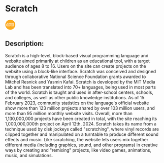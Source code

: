 # Scratch

![Scratch](images/Scratch.png)

## Description:
Scratch is a high-level, block-based visual programming language and website aimed primarily at children as an educational tool, with a target audience of ages 8 to 16. Users on the site can create projects on the website using a block-like interface. Scratch was conceived and designed through collaborative National Science Foundation grants awarded to Mitchel Resnick and Yasmin Kafai. Scratch is developed by the MIT Media Lab and has been translated into 70+ languages, being used in most parts of the world. Scratch is taught and used in after-school centers, schools, and colleges, as well as other public knowledge institutions. As of 15 February 2023, community statistics on the language's official website show more than 123 million projects shared by over 103 million users, and more than 95 million monthly website visits. Overall, more than 1,130,000,000 projects have been created in total, with the site reaching its 1,000,000,000th project on April 12th, 2024.
Scratch takes its name from a technique used by disk jockeys called "scratching", where vinyl records are clipped together and manipulated on a turntable to produce different sound effects and music. Like scratching, the website lets users mix together different media (including graphics, sound, and other programs) in creative ways by creating and "remixing" projects, like video games, animations, music, and simulations.



